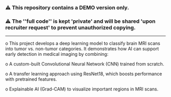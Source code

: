 ### ⚠ This repository contains a **DEMO version only**.  
### ⚠ The ''full code'' is kept 'private' and will be shared 'upon recruiter request' to prevent unauthorized copying.  

--------------------------------------------------------------------------------------------------------------------------------------------------------------------------------

o This project develops a deep learning model to classify brain MRI scans into tumor vs. non-tumor categories. It demonstrates how AI can support early detection in medical imaging by combining:

o A custom-built Convolutional Neural Network (CNN) trained from scratch.

o A transfer learning approach using ResNet18, which boosts performance with pretrained features.

o Explainable AI (Grad-CAM) to visualize important regions in MRI scans.
